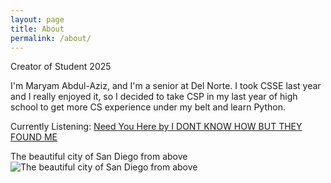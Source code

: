 ```yaml
---
layout: page
title: About
permalink: /about/
---
```


Creator of Student 2025

I'm Maryam Abdul-Aziz, and I'm a senior at Del Norte. I took CSSE last year and I really enjoyed it, so I decided to take CSP in my last year of high school to get more CS experience under my belt and learn Python.

Currently Listening: [Need You Here by I DONT KNOW HOW BUT THEY FOUND ME](https://www.youtube.com/watch?v=BybwPRtaFUw)


The beautiful city of San Diego from above
![The beautiful city of San Diego from above]({{site.baseurl}}/images/sandiego.JPG)